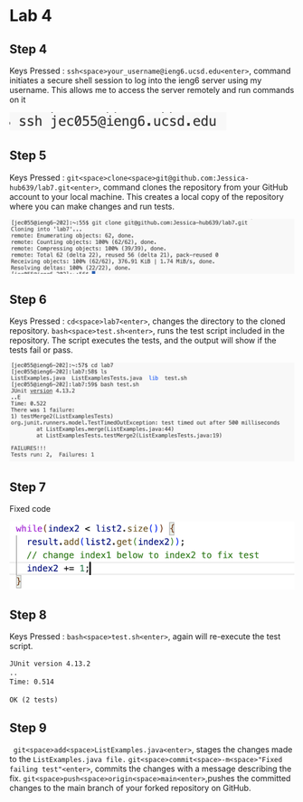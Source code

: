 # Lab 4

## Step 4
Keys Pressed : `ssh<space>your_username@ieng6.ucsd.edu<enter>`,  command initiates a secure shell session to log into the ieng6 server using my username. This allows me to access the server remotely and run commands on it

![Alt text](fourth-1st.png)

## Step 5
Keys Pressed : `git<space>clone<space>git@github.com:Jessica-hub639/lab7.git<enter>`, command clones the repository from your GitHub account to your local machine. This creates a local copy of the repository where you can make changes and run tests.

![Alt text](fourth-2nd.png)

## Step 6 
Keys Pressed : `cd<space>lab7<enter>`, changes the directory to the cloned repository. `bash<space>test.sh<enter>`, runs the test script included in the repository. The script executes the tests, and the output will show if the tests fail or pass.

![Alt text](fourth-3rd.png)

## Step 7
Fixed code 

![Alt text](fourth-4th.png)

## Step 8
Keys Pressed :  `bash<space>test.sh<enter>`, again will re-execute the test script.

```
JUnit version 4.13.2
..
Time: 0.514

OK (2 tests)
```

## Step 9

` git<space>add<space>ListExamples.java<enter>`, stages the changes made to the `ListExamples.java file.`
`git<space>commit<space>-m<space>"Fixed failing test"<enter>`, commits the changes with a message describing the fix.
`git<space>push<space>origin<space>main<enter>`,pushes the committed changes to the main branch of your forked repository on GitHub.





